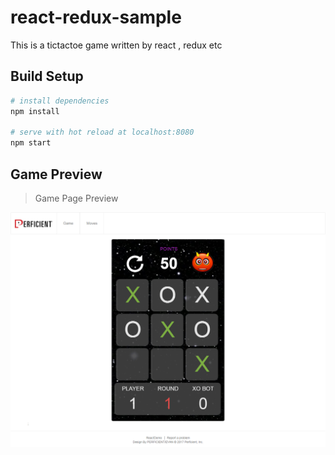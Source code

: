 # react-redux-sample

This is a tictactoe game written by react , redux etc

## Build Setup

``` bash
# install dependencies
npm install

# serve with hot reload at localhost:8080
npm start
```

## Game Preview

> Game Page Preview

![alt text](/src/assets/preview-game.jpg "Game page preview")